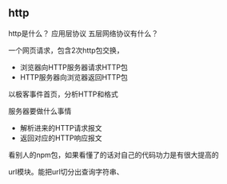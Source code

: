 ## http
http是什么？
应用层协议
五层网络协议有什么？

 一个网页请求，包含2次http包交换，
- 浏览器向HTTP服务器请求HTTP包
- HTTP服务器向浏览器返回HTTP包

以极客事件首页，分析HTTP和格式

服务器要做什么事情
- 解析进来的HTTP请求报文
- 返回对应的HTTP响应报文


看别人的npm包，如果看懂了的话对自己的代码功力是有很大提高的

url模块。能把url切分出查询字符串、 